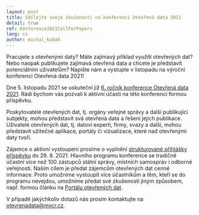 ```yaml
---
layout: post
title: Sdílejte svoje zkušenosti na konferenci Otevřená data 2021
detail: true
ref: Konference2021CallForPapers
lang: cs
author: michal_kubáň
---
```


Pracujete s otevřenými daty?
Máte zajímavý příklad využití otevřených dat?
Nebo naopak publikujete zajímavá otevřená data a chcete je představit potenciálním uživatelům?
Napište nám a vystupte v listopadu na výroční konferenci Otevřená data 2021!
<!--more-->

Dne 5. listopadu 2021 se uskuteční již [6. ročník konference Otevřená data 2021].
Rádi bychom vás pozvali k aktivní účasti na této konferenci formou příspěvku.

Poskytovatelé otevřených dat, tj. orgány veřejné správy a další publikující subjekty, mohou představit svá otevřená data a řešení jejich publikace.
Uživatelé otevřených dat, tj. datoví experti, firmy, svazy a další, mohou představit užitečné aplikace, portály či vizualizace, které nad otevřenými daty tvoří.

Zájemce o aktivní vystoupení prosíme o vyplnění [strukturované přihlášky příspěvku] do 29. 8. 2021.
Hlavního programu konference se tradičně účastní více než 100 zástupců státní správy, místních samospráv i odborné veřejnosti.
Naším cílem je předat zájemcům otevřených dat cenné informace.
Proto umožníme vystoupit více účastníkům a těm, kteří se do programu nevejdou, umožníme předat své zkušenosti jiným způsobem, např. formou článku na [Portálu otevřených dat].

V případě jakýchkoliv dotazů nás prosím kontaktujte na [otevrenadata@mvcr.cz].

[6. ročník konference Otevřená data 2021]: https://opendata.gov.cz/edu:konference:2021 "Konference Otevřená data 2021"
[strukturované přihlášky příspěvku]: https://docs.google.com/forms/d/e/1FAIpQLSelFrZN5LYgTtbGSEIe9jgz23ABAABOfXWp68tdCgPSqzXwUA/viewform "Přihláška příspěvku na konferenci Otevřená data 2021"
[Portálu otevřených dat]: https://data.gov.cz/články/ "Portál otevřených dat"
[otevrenadata@mvcr.cz]: mailto:otevrenadata@mvcr.cz "E-mail otevřených dat"